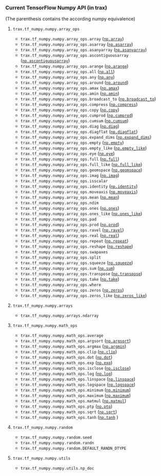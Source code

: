### Current TensorFlow Numpy API (in trax)

(The parenthesis contains the according numpy equivalence)

1. `trax.tf_numpy.numpy.array_ops`
    * `trax.tf_numpy.numpy.array_ops.array` ([`np.array`](https://numpy.org/doc/1.18/reference/generated/numpy.array.html))
    * `trax.tf_numpy.numpy.array_ops.asarray` ([`np.asarray`](https://numpy.org/doc/stable/reference/generated/numpy.asarray.html))
    * `trax.tf_numpy.numpy.array_ops.asanyarray` ([`np.asanyarray`](https://numpy.org/doc/stable/reference/generated/numpy.asanyarray.html))
    * `trax.tf_numpy.numpy.array_ops.ascontiguousarray` ([`np.ascontiguousarray`](https://numpy.org/doc/stable/reference/generated/numpy.ascontiguousarray.html))
    * `trax.tf_numpy.numpy.array_ops.arange` ([`np.arange`](https://numpy.org/doc/stable/reference/generated/numpy.arange.html))
    * `trax.tf_numpy.numpy.array_ops.all` ([`np.all`](https://numpy.org/doc/stable/reference/generated/numpy.all.html))
    * `trax.tf_numpy.numpy.array_ops.any` ([`np.any`](https://numpy.org/doc/1.18/reference/generated/numpy.any.html))
    * `trax.tf_numpy.numpy.array_ops.around` ([`np.around`](https://numpy.org/doc/1.18/reference/generated/numpy.around.html))
    * `trax.tf_numpy.numpy.array_ops.amax` ([`np.amax`](https://docs.scipy.org/doc/numpy-1.9.3/reference/generated/numpy.amax.html))
    * `trax.tf_numpy.numpy.array_ops.amin` ([`np.amin`](https://numpy.org/doc/1.18/reference/generated/numpy.amin.html))
    * `trax.tf_numpy.numpy.array_ops.broadcast_to` ([`np.broadcast_to`](https://numpy.org/doc/1.18/reference/generated/numpy.broadcast_to.html))  
    * `trax.tf_numpy.numpy.array_ops.compress` ([`np.compress`](https://numpy.org/doc/1.18/reference/generated/numpy.compress.html))
    * `trax.tf_numpy.numpy.array_ops.copy` ([`np.copy`](https://numpy.org/doc/1.18/reference/generated/numpy.copy.html))
    * `trax.tf_numpy.numpy.array_ops.cumprod` ([`np.cumprod`](https://numpy.org/doc/stable/reference/generated/numpy.cumprod.html))
    * `trax.tf_numpy.numpy.array_ops.cumsum` ([`np.cumsum`](https://numpy.org/doc/stable/reference/generated/numpy.cumsum.html))
    * `trax.tf_numpy.numpy.array_ops.diag` ([`np.diag`](https://numpy.org/doc/stable/reference/generated/numpy.diag.html))
    * `trax.tf_numpy.numpy.array_ops.diagflat` ([`np.diagflat`](https://numpy.org/doc/1.18/reference/generated/numpy.diagflat.html))
    * `trax.tf_numpy.numpy.array_ops.expand_dims` ([`np.expand_dims`](https://numpy.org/doc/stable/reference/generated/numpy.expand_dims.html))
    * `trax.tf_numpy.numpy.array_ops.empty` ([`np.empty`](https://numpy.org/doc/1.18/reference/generated/numpy.empty.html))
    * `trax.tf_numpy.numpy.array_ops.empty_like` ([`np.empty_like`](https://numpy.org/doc/stable/reference/generated/numpy.empty_like.html))
    * `trax.tf_numpy.numpy.array_ops.eye` ([`np.eye`](https://numpy.org/doc/stable/reference/generated/numpy.eye.html))
    * `trax.tf_numpy.numpy.array_ops.full` ([`np.full`](https://numpy.org/doc/stable/reference/generated/numpy.full.html))
    * `trax.tf_numpy.numpy.array_ops.full_like` ([`np.full_like`](https://numpy.org/doc/stable/reference/generated/numpy.full_like.html))
    * `trax.tf_numpy.numpy.array_ops.geomspace` ([`np.geomspace`](https://numpy.org/doc/stable/reference/generated/numpy.geomspace.html))
    * `trax.tf_numpy.numpy.array_ops.imag` ([`np.imag`](https://numpy.org/doc/stable/reference/generated/numpy.imag.html))
    * `trax.tf_numpy.numpy.array_ops.isscalar`
    * `trax.tf_numpy.numpy.array_ops.identity` ([`np.identity`](https://numpy.org/doc/stable/reference/generated/numpy.identity.html))
    * `trax.tf_numpy.numpy.array_ops.moveaxis` ([`np.moveaxis`](https://numpy.org/doc/1.18/reference/generated/numpy.moveaxis.html))
    * `trax.tf_numpy.numpy.array_ops.mean` ([`np.mean`](https://numpy.org/doc/stable/reference/generated/numpy.mean.html))
    * `trax.tf_numpy.numpy.array_ops.ndim`
    * `trax.tf_numpy.numpy.array_ops.ones` ([`np.ones`](https://numpy.org/doc/stable/reference/generated/numpy.ones.html))
    * `trax.tf_numpy.numpy.array_ops.ones_like` ([`np.ones_like`](https://numpy.org/doc/stable/reference/generated/numpy.ones_like.html))
    * `trax.tf_numpy.numpy.array_ops.pad`
    * `trax.tf_numpy.numpy.array_ops.prod` ([`np.prod`](https://docs.scipy.org/doc/numpy-1.14.0/reference/generated/numpy.prod.html))
    * `trax.tf_numpy.numpy.array_ops.ravel` ([`np.ravel`](https://numpy.org/doc/1.18/reference/generated/numpy.ravel.html))
    * `trax.tf_numpy.numpy.array_ops.real` ([`np.real`](https://numpy.org/doc/1.18/reference/generated/numpy.real.html))
    * `trax.tf_numpy.numpy.array_ops.repeat` ([`np.repeat`](https://numpy.org/doc/1.18/reference/generated/numpy.repeat.html))
    * `trax.tf_numpy.numpy.array_ops.reshape` ([`np.reshape`](https://numpy.org/doc/1.18/reference/generated/numpy.reshape.html))
    * `trax.tf_numpy.numpy.array_ops.swapaxes`
    * `trax.tf_numpy.numpy.array_ops.split`
    * `trax.tf_numpy.numpy.array_ops.squeeze` ([`np.squeeze`](https://numpy.org/doc/1.18/reference/generated/numpy.squeeze.html))
    * `trax.tf_numpy.numpy.array_ops.sum` ([`np.sum`](https://numpy.org/doc/1.18/reference/generated/numpy.sum.html))
    * `trax.tf_numpy.numpy.array_ops.transpose` ([`np.transpose`](https://numpy.org/doc/1.18/reference/generated/numpy.transpose.html))
    * `trax.tf_numpy.numpy.array_ops.take` ([`np.take`](https://numpy.org/doc/stable/reference/generated/numpy.take.html))
    * `trax.tf_numpy.numpy.array_ops.where`
    * `trax.tf_numpy.numpy.array_ops.zeros` ([`np.zeros`](https://numpy.org/doc/stable/reference/generated/numpy.zeros.html))
    * `trax.tf_numpy.numpy.array_ops.zeros_like` ([`np.zeros_like`](https://numpy.org/doc/1.18/reference/generated/numpy.zeros_like.html))

2. `trax.tf_numpy.numpy.arrays`
    * `trax.tf_numpy.numpy.arrays.ndarray`

3. `trax.tf_numpy.numpy.math_ops`
    * `trax.tf_numpy.numpy.math_ops.average`
    * `trax.tf_numpy.numpy.math_ops.argsort` ([`np.argsort`](https://numpy.org/devdocs/reference/generated/numpy.argsort.html))
    * `trax.tf_numpy.numpy.math_ops.argmax` ([`np.argmin`](https://numpy.org/devdocs/reference/generated/numpy.argmin.html))
    * `trax.tf_numpy.numpy.math_ops.clip` ([`np.clip`](https://numpy.org/doc/1.18/reference/generated/numpy.clip.html))
    * `trax.tf_numpy.numpy.math_ops.dot` ([`np.dot`](https://numpy.org/devdocs/reference/generated/numpy.dot.html))
    * `trax.tf_numpy.numpy.math_ops.exp` ([`np.exp`](https://numpy.org/devdocs/reference/generated/numpy.exp.html))
    * `trax.tf_numpy.numpy.math_ops.isclose` ([`np.isclose`](https://numpy.org/doc/1.18/reference/generated/numpy.isclose.html))
    * `trax.tf_numpy.numpy.math_ops.log` ([`np.log`](https://numpy.org/doc/1.18/reference/generated/numpy.log.html))
    * `trax.tf_numpy.numpy.math_ops.linspace` ([`np.linspace`](https://numpy.org/devdocs/reference/generated/numpy.linspace.html))
    * `trax.tf_numpy.numpy.math_ops.logspace` ([`np.logspace`](https://numpy.org/doc/1.18/reference/generated/numpy.logspace.html))
    * `trax.tf_numpy.numpy.math_ops.minimum` ([`np.minimum`](https://numpy.org/doc/1.18/reference/generated/numpy.minimum.html))
    * `trax.tf_numpy.numpy.math_ops.maximum` ([`np.maximum`](https://numpy.org/devdocs/reference/generated/numpy.maximum.html))
    * `trax.tf_numpy.numpy.math_ops.matmul` ([`np.matmul`](https://numpy.org/devdocs/reference/generated/numpy.matmul.html))
    * `trax.tf_numpy.numpy.math_ops.ptp` ([`np.ptp`](https://numpy.org/doc/stable/reference/generated/numpy.ptp.html))
    * `trax.tf_numpy.numpy.math_ops.sqrt` ([`np.sqrt`](https://numpy.org/doc/stable/reference/generated/numpy.sqrt.html))
    * `trax.tf_numpy.numpy.math_ops.tanh` ([`np.tanh`](https://numpy.org/doc/stable/reference/generated/numpy.tanh.html)
    )


4. `trax.tf_numpy.numpy.random`
    * `trax.tf_numpy.numpy.random.seed`
    * `trax.tf_numpy.numpy.random.randn`
    * `trax.tf_numpy.numpy.random.DEFAULT_RANDN_DTYPE`

5. `trax.tf_numpy.numpy.utils`
    * `trax.tf_numpy.numpy.utils.np_doc`
